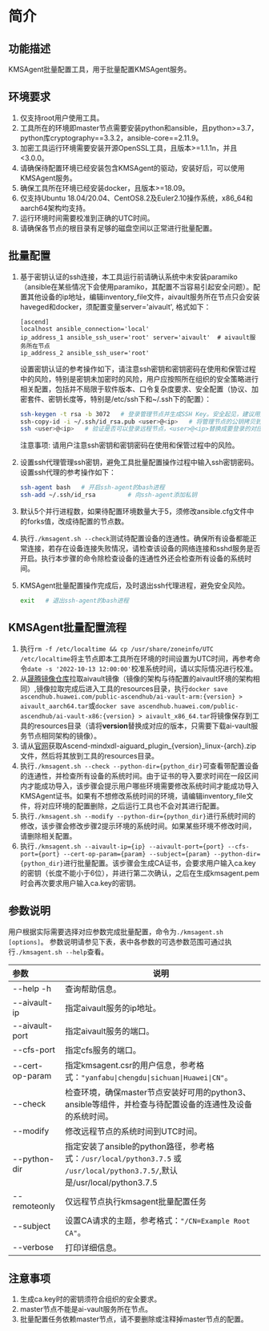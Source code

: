 # 简介
## 功能描述
KMSAgent批量配置工具，用于批量配置KMSAgent服务。
## 环境要求
1. 仅支持root用户使用工具。
2. 工具所在的环境即master节点需要安装python和ansible，且python>=3.7，python库cryptography==3.3.2，ansible-core==2.11.9。
3. 加密工具运行环境需要安装开源OpenSSL工具，且版本>=1.1.1n，并且<3.0.0。
4. 请确保待配置环境已经安装包含KMSAgent的驱动，安装好后，可以使用KMSAgent服务。
5. 确保工具所在环境已经安装docker，且版本>=18.09。
6. 仅支持Ubuntu 18.04/20.04、CentOS8.2及Euler2.10操作系统，x86_64和aarch64架构均支持。
7. 运行环境时间需要校准到正确的UTC时间。
8. 请确保各节点的根目录有足够的磁盘空间以正常进行批量配置。
## 批量配置
1. 基于密钥认证的ssh连接，本工具运行前请确认系统中未安装paramiko（ansible在某些情况下会使用paramiko，其配置不当容易引起安全问题）。配置其他设备的ip地址，编辑inventory_file文件，aivault服务所在节点只会安装haveged和docker，须配置变量server='aivault', 格式如下：

   ```
   [ascend]
   localhost ansible_connection='local'
   ip_address_1 ansible_ssh_user='root' server='aivault'  # aivault服务所在节点
   ip_address_2 ansible_ssh_user='root'
   ```

   设置密钥认证的参考操作如下，请注意ssh密钥和密钥密码在使用和保管过程中的风险，特别是密钥未加密时的风险，用户应按照所在组织的安全策略进行相关配置，包括并不局限于软件版本、口令复杂度要求、安全配置（协议、加密套件、密钥长度等，特别是/etc/ssh下和~/.ssh下的配置）：
   ```bash
   ssh-keygen -t rsa -b 3072   # 登录管理节点并生成SSH Key。安全起见，建议用户到"Enter passphrase"步骤时输入密钥密码，且符合密码复杂度要求。建议执行这条命令前先将umask设置为0077，执行完后再恢复原来umask值。
   ssh-copy-id -i ~/.ssh/id_rsa.pub <user>@<ip>   # 将管理节点的公钥拷贝到所有节点的机器上，<user>@<ip>替换成要拷贝到的对应节点的账户和ip。
   ssh <user>@<ip>   # 验证是否可以登录远程节点，<user>@<ip>替换成要登录的对应节点的账户和ip。验证登录OK后执行`exit`命令退出该ssh连接。
   ```

   注意事项: 请用户注意ssh密钥和密钥密码在使用和保管过程中的风险。

2. 设置ssh代理管理ssh密钥，避免工具批量配置操作过程中输入ssh密钥密码。设置ssh代理的参考操作如下：
   ```bash
   ssh-agent bash   # 开启ssh-agent的bash进程
   ssh-add ~/.ssh/id_rsa         # 向ssh-agent添加私钥
   ```

3. 默认5个并行进程数，如果待配置环境数量大于5，须修改ansible.cfg文件中的forks值，改成待配置的节点数。
4. 执行`./kmsagent.sh --check`测试待配置设备的连通性。确保所有设备都能正常连接，若存在设备连接失败情况，请检查该设备的网络连接和sshd服务是否开启。执行本步骤的命令除检查设备的连通性外还会检查所有设备的系统时间。
5. KMSAgent批量配置操作完成后，及时退出ssh代理进程，避免安全风险。
   ```bash
   exit   # 退出ssh-agent的bash进程
   ```
## KMSAgent批量配置流程
1. 执行`rm -f /etc/localtime && cp /usr/share/zoneinfo/UTC /etc/localtime`将主节点即本工具所在环境的时间设置为UTC时间，再参考命令`date -s '2022-10-13 12:00:00'`校准系统时间，请以实际情况进行校准。
2. 从[晟腾镜像仓库](https://ascendhub.huawei.com/#/index)拉取aivault镜像（镜像的架构与待配置的aivault环境的架构相同）,镜像拉取完成后进入工具的resources目录，执行`docker save ascendhub.huawei.com/public-ascendhub/ai-vault-arm:{version} > aivault_aarch64.tar`或`docker save ascendhub.huawei.com/public-ascendhub/ai-vault-x86:{version} > aivault_x86_64.tar`将镜像保存到工具的resources目录（请将**version**替换成对应的版本，只需要下载ai-vault服务节点相同架构的镜像）。
3. 请从[官网](https://gitee.com/ascend/trust-ai/releases)获取Ascend-mindxdl-aiguard_plugin_{version}_linux-{arch}.zip文件，然后将其放到工具的resources目录。
4. 执行`./kmsagent.sh --check --python-dir={python_dir}`可查看带配置设备的连通性，并检查所有设备的系统时间。由于证书的导入要求时间在一段区间内才能成功导入，该步骤会提示用户哪些环境需要修改系统时间才能成功导入KMSAgent证书。如果有不想修改系统时间的环境，请编辑inventory_file文件，将对应环境的配置删除，之后运行工具也不会对其进行配置。
5. 执行`./kmsagent.sh --modify --python-dir={python_dir}`进行系统时间的修改，该步骤会修改步骤2提示环境的系统时间。如果某些环境不修改时间，请删除相关配置。
6. 执行`./kmsagent.sh --aivault-ip={ip} --aivault-port={port} --cfs-port={port} --cert-op-param={param} --subject={param} --python-dir={python_dir}`进行批量配置。该步骤会生成CA证书，会要求用户输入ca.key的密钥（长度不能小于6位），并进行第二次确认，之后在生成kmsagent.pem时会再次要求用户输入ca.key的密钥。

## 参数说明

用户根据实际需要选择对应参数完成批量配置，命令为`./kmsagent.sh [options]`。
参数说明请参见下表，表中各参数的可选参数范围可通过执行`./kmsagent.sh --help`查看。

| 参数            | 说明                                                                                                                        |
| :-------------- | --------------------------------------------------------------------------------------------------------------------------- |
| --help  -h      | 查询帮助信息。                                                                                                              |
| --aivault-ip    | 指定aivault服务的ip地址。                                                                                                   |
| --aivault-port  | 指定aivault服务的端口。                                                                                                     |
| --cfs-port      | 指定cfs服务的端口。                                                                                                         |
| --cert-op-param | 指定kmsagent.csr的用户信息，参考格式：`"yanfabu\|chengdu\|sichuan\|Huawei\|CN"`。                                           |
| --check         | 检查环境，确保master节点安装好可用的python3、ansible等组件，并检查与待配置设备的连通性及设备的系统时间。                        |
| --modify        | 修改远程节点的系统时间到UTC时间。                                                                                           |
| --python-dir    | 指定安装了ansible的python路径，参考格式：`/usr/local/python3.7.5` 或 `/usr/local/python3.7.5/`,默认是/usr/local/python3.7.5 |
| --remoteonly    | 仅远程节点执行kmsagent批量配置任务                                                                                         |
| --subject       | 设置CA请求的主题，参考格式：`"/CN=Example Root CA"`。                                                                       |
| --verbose       | 打印详细信息。                                                                                                              |

## 注意事项
1. 生成ca.key时的密钥须符合组织的安全要求。
2. master节点不能是ai-vault服务所在节点。
3. 批量配置任务依赖master节点，请不要删除或注释掉master节点的配置。
